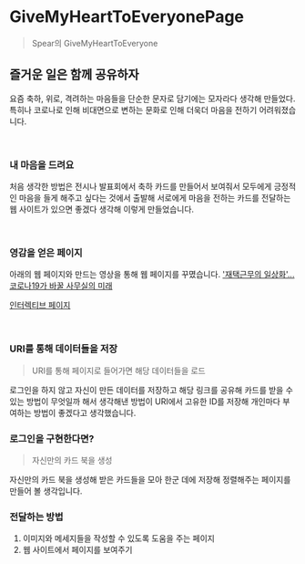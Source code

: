 # GiveMyHeartToEveryonePage
> Spear의 GiveMyHeartToEveryone

## 즐거운 일은 함께 공유하자
요즘 축하, 위로, 격려하는 마음들을 단순한 문자로 담기에는 모자라다 생각해 만들었다. 특히나 코로나로 인해 비대면으로 변하는 문화로 인해 더욱더 마음을 전하기 어려워졌습니다.

<br>

### 내 마음을 드려요
처음 생각한 방법은 전시나 발표회에서 축하 카드를 만들어서 보여줘서 모두에게 긍정적인 마음을 들게 해주고 싶다는 것에서 출발해 서로에게 마음을 전하는 카드를 전달하는 웹 사이트가 있으면 좋겠다 생각해 이렇게 만들었습니다.

<br>

### 영감을 얻은 페이지
아래의 웹 페이지와 만드는 영상을 통해 웹 페이지를 꾸몄습니다. 
['재택근무의 일상화'... 코로나19가 바꿀 사무실의 미래](https://www.bbc.com/korean/resources/idt-48d3c9a7-4063-4289-9726-611b5ea9d7b5)


[인터렉티브 페이지](https://www.youtube.com/watch?v=QB5qc0smeS0&list=PLe9WXHRkq9p11MIiI1FnMc8aekiBShq2L)


<br>

### URI를 통해 데이터들을 저장
> URI를 통해 페이지로 들어가면 해당 데이터들을 로드

로그인을 하지 않고 자신이 만든 데이터를 저장하고 해당 링크를 공유해 카드를 받을 수 있는 방법이 무엇일까 해서 생각해낸 방법이 URI에서 고유한 ID를 저장해 개인마다 부여하는 방법이 좋겠다고 생각했습니다.

### 로그인을 구현한다면?
> 자신만의 카드 북을 생성

자신만의 카드 북을 생성해 받은 카드들을 모아 한군 데에 저장해 정렬해주는 페이지를 만들어 볼 생각입니다.

### 전달하는 방법

1. 이미지와 메세지들을 작성할 수 있도록 도움을 주는 페이지
2. 웹 사이트에서 페이지를 보여주기
